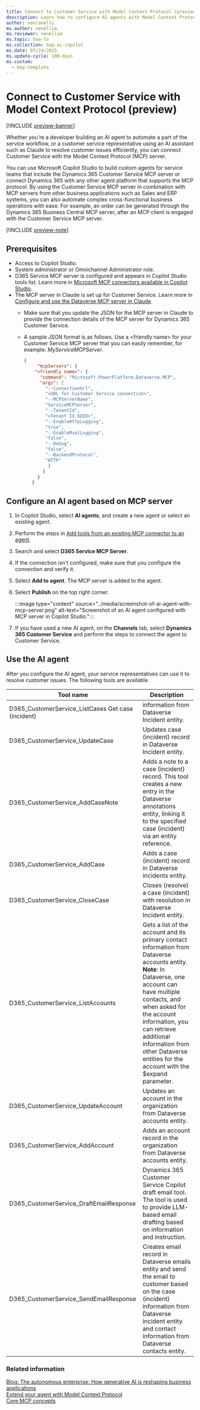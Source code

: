 ```yaml
---
title: Connect to Customer Service with Model Context Protocol (preview)
description: Learn how to configure AI agents with Model Context Protocol and use in Customer Service to resolve customer issues.
author: neeranelli
ms.author: nenellim
ms.reviewer: nenellim
ms.topic: how-to
ms.collection: bap-ai-copilot
ms.date: 07/24/2025
ms.update-cycle: 180-days
ms.custom:
  - bap-template 
---
```


# Connect to Customer Service with Model Context Protocol (preview)

[!INCLUDE [preview-banner](~/../shared-content/shared/preview-includes/preview-banner.md)]

Whether you're a developer building an AI agent to automate a part of the service workflow, or a customer service representative using an AI assistant such as Claude to resolve customer issues efficiently, you can connect Customer Service with the Model Context Protocol (MCP) server.

You can use Microsoft Copilot Studio to build custom agents for service teams that include the Dynamics 365 Customer Service MCP server or connect Dynamics 365 with any other agent platform that supports the MCP protocol. By using the Customer Service MCP server in combination with MCP servers from other business applications such as Sales and ERP systems, you can also automate complex cross-functional business operations with ease. For example, an order can be generated through the Dynamics 365 Business Central MCP server, after an MCP client is engaged with the Customer Service MCP server.

[!INCLUDE [preview-note](~/../shared-content/shared/preview-includes/preview-note-d365.md)]

## Prerequisites

- Access to Copilot Studio.
- System administrator or Omnichannel Administrator role.
- D365 Service MCP server is configured and appears in Copilot Studio tools list. Learn more in [Microsoft MCP connectors available in Copilot Studio](/microsoft-copilot-studio/agent-extend-action-mcp#microsoft-mcp-connectors-available-in-copilot-studio).
- The MCP server in Claude is set up for Customer Service. Learn more in [Configure and use the Dataverse MCP server in Claude](/power-apps/maker/data-platform/data-platform-mcp#configure-and-use-the-dataverse-mcp-server-in-claude).
    - Make sure that you update the JSON for the MCP server in Claude to provide the connection details of the MCP server for Dynamics 365 Customer Service.
    - A sample JSON format is as follows.
      Use a &lt;friendly name&gt; for your Customer Service MCP server that you can easily remember, for example: *MyServiceMCPServer*. 

        ```json
        {
             "mcpServers": {
            "<friendly name>": {
              "command": "Microsoft.PowerPlatform.Dataverse.MCP",
              "args": [
                "--ConnectionUrl",
                "<URL for Customer Service connection>",
                "--MCPServerName",
                "ServiceMCPServer",
                "--TenantId",
                "<Tenant Id GUID>",
                "--EnableHttpLogging",
                "true",
                "--EnableMsalLogging",
                "false",
                "--Debug",
                "false",
                "--BackendProtocol",
                "HTTP"
                 ]
               }
             }
           }
        ```

## Configure an AI agent based on MCP server

1. In Copilot Studio, select **AI agents**, and create a new agent or select an existing agent.
1. Perform the steps in [Add tools from an existing MCP connector to an agent](/microsoft-copilot-studio/agent-extend-action-mcp#add-tools-from-an-existing-mcp-connector-to-an-agent).
1. Search and select **D365 Service MCP Server**.
1. If the connection isn't configured, make sure that you configure the connection and verify it.
1. Select **Add to agent**. The MCP server is added to the agent.
1. Select **Publish** on the top right corner.

   :::image type="content" source="../media/screenshot-of-ai-agent-with-mcp-server.png" alt-text="Screenshot of an AI agent configured with MCP server in Copilot Studio.":::

1. If you have used a new AI agent, on the **Channels** tab, select **Dynamics 365 Customer Service** and perform the steps to connect the agent to Customer Service.

## Use the AI agent

After you configure the AI agent, your service representatives can use it to resolve customer issues. The following tools are available.

|Tool name|	Description|
|---|---|
|D365_CustomerService_ListCases	Get case (incident)| information from Dataverse Incident entity.|
|D365_CustomerService_UpdateCase |	Updates case (incident) record in Dataverse Incident entity.|
|D365_CustomerService_AddCaseNote |	Adds a note to a case (incident) record. This tool creates a new entry in the Dataverse annotations entity, linking it to the specified case (incident) via an entity reference.|
|D365_CustomerService_AddCase	|Adds a case (incident) record in Dataverse incidents entity.|
|D365_CustomerService_CloseCase	|Closes (resolve) a case (incident) with resolution in Dataverse Incident entity.|
|D365_CustomerService_ListAccounts|	Gets a list of the account and its primary contact information from Dataverse accounts entity. <br> **Note**: In Dataverse, one account can have multiple contacts, and when asked for the account information, you can retrieve additional information from other Dataverse entities for the account with the $expand parameter.|
|D365_CustomerService_UpdateAccount	|Updates an account in the organization from Dataverse accounts entity.|
|D365_CustomerService_AddAccount|	Adds an account record in the organization from Dataverse accounts entity.|
|D365_CustomerService_DraftEmailResponse|	Dynamics 365 Customer Service Copilot draft email tool. The tool is used to provide LLM-based email drafting based on information and instruction.|
|D365_CustomerService_SendEmailResponse	|Creates email record in Dataverse emails entity and send the email to customer based on the case (incident) information from Dataverse incident entity and contact information from Dataverse contacts entity.|

### Related information

[Blog: The autonomous enterprise: How generative AI is reshaping business applications](https://www.microsoft.com/dynamics-365/blog/business-leader/2025/05/20/the-autonomous-enterprise-how-generative-ai-is-reshaping-business-applications/)  
[Extend your agent with Model Context Protocol](/microsoft-copilot-studio/agent-extend-action-mcp)  
[Core MCP concepts](https://modelcontextprotocol.io/quickstart/server#core-mcp-concepts)  
